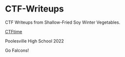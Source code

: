 # CTF-Writeups
<p>CTF Writeups from Shallow-Fried Soy Winter Vegetables.<p>
  <a href="https://ctftime.org/team/73624">CTFtime</a>
<p>Poolesville High School 2022<p>
<p>Go Falcons!<p>
